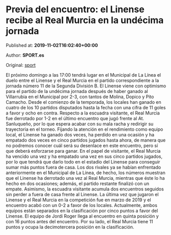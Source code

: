 
# Previa del encuentro: el Linense recibe al Real Murcia en la undécima jornada

Published at: **2019-11-02T16:02:40+00:00**

Author: **SPORT.es**

Original: [sport](https://www.sport.es/es/noticias/segunda-division-b/previa-del-encuentro-el-linense-recibe-al-real-murcia-en-la-undecima-jornada-7711697)

El próximo domingo a las 17:00 tendrá lugar en el Municipal de La Línea el duelo entre el Linense y el Real Murcia en el partido correspondiente a la jornada número 11 de la Segunda División B.
El Linense viene con optimismo para el partido de la undécima jornada después de haber ganado al Villarrubia en el Municipal por 2-3, con tantos de Molina, Dopico y Pito Camacho. Desde el comienzo de la temporada, los locales han ganado en cuatro de los 10 partidos disputados hasta la fecha con una cifra de 11 goles a favor y ocho en contra.
Respecto a la escuadra visitante, el Real Murcia fue derrotado por 1-2 en el último encuentro que jugó frente al At. Sanluqueño, por lo que espera acabar con su mala racha y redirigir su trayectoria en el torneo.
Fijando la atención en el rendimiento como equipo local, el Linense ha ganado dos veces, ha perdido en una ocasión y ha empatado dos veces en cinco partidos jugados hasta ahora, de manera que no podremos conocer cuál será su desenlace en este encuentro, pero sí que deberá esforzarse para ganar. En el papel de visitante, el Real Murcia ha vencido una vez y ha empatado una vez en sus cinco partidos jugados, por lo que tendrá que darlo todo en el estadio del Linense para conseguir sumar más puntos fuera de casa.
Los dos rivales ya se habían enfrentado anteriormente en el Municipal de La Línea, de hecho, los números muestran que el Linense ha derrotado una vez al Real Murcia, mientras que éste lo ha hecho en dos ocasiones; además, el partido restante finalizó con un empate. Asimismo, la escuadra visitante acumula dos encuentros seguidos sin perder a fuera de casa frente al Linense. La última vez que jugaron el Linense y el Real Murcia en la competición fue en marzo de 2019 y el encuentro acabó con un 0-2 a favor de los locales.
Actualmente, ambos equipos están separados en la clasificación por cinco puntos a favor del Linense. El equipo de Jordi Roger llega al encuentro en quinta posición y con 16 puntos antes del encuentro. Por su lado, el Real Murcia tiene 11 puntos y ocupa la decimotercera posición en la clasificación.
